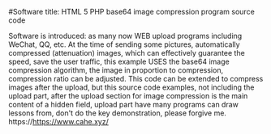 #Software title: HTML 5 PHP base64 image compression program source code

Software is introduced: as many now WEB upload programs including WeChat, QQ, etc. At the time of sending some pictures, automatically compressed (attenuation) images, which can effectively guarantee the speed, save the user traffic, this example USES the base64 image compression algorithm, the image in proportion to compression, compression ratio can be adjusted. This code can be extended to compress images after the upload, but this source code examples, not including the upload part, after the upload section for image compression is the main content of a hidden field, upload part have many programs can draw lessons from, don't do the key demonstration, please forgive me.
https://https://www.cahe.xyz/
